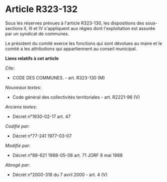 # Article R323-132

Sous les réserves prévues à l'article R323-130, les dispositions des sous-sections II, III et IV s'appliquent aux régies dont
l'exploitation est assurée par un syndicat de communes.

Le président du comité exerce les fonctions qui sont dévolues au maire et le comité a les attributions qui appartiennent au
conseil municipal.

**Liens relatifs à cet article**

_Cite_:

  - CODE DES COMMUNES. - art. R323-130 (M)

_Nouveaux textes_:

  - Code général des collectivités territoriales - art. R2221-96 (V)

_Anciens textes_:

  - Décret n°1930-02-17 art. 47

_Codifié par_:

  - Décret n°77-241 1977-03-07

_Modifié par_:

  - Décret n°88-621 1988-05-08 art. 71 JORF 8 mai 1988

_Abrogé par_:

  - Décret n°2000-318 du 7 avril 2000 - art. 4 (V)
